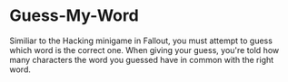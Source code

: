# Guess-My-Word
Similiar to the Hacking minigame in Fallout, you must attempt to guess which word is the correct one. When giving your guess, you're told how many characters the word you guessed have in common with the right word.
